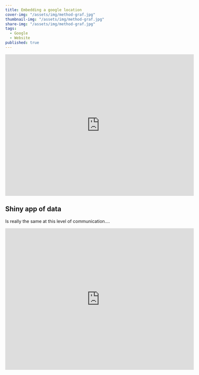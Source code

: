 ```yaml
---
title: Embedding a google location
cover-img: "/assets/img/method-graf.jpg"
thumbnail-img: "/assets/img/method-graf.jpg"
share-img: "/assets/img/method-graf.jpg"
tags:
  - Google
  - Website
published: true
---
```



<iframe src="https://www.google.com/maps/embed?pb=!1m18!1m12!1m3!1d102728.53602889985!2d149.96889269268158!3d-36.42693204654719!2m3!1f0!2f0!3f0!3m2!1i1024!2i768!4f13.1!3m3!1m2!1s0x6b3e721c18d3ea21%3A0x40609b4904406a0!2sBermagui%20NSW%202546!5e0!3m2!1sen!2sau!4v1625880170565!5m2!1sen!2sau" width="600" height="450" style="border:0;" allowfullscreen="" loading="lazy"></iframe>

## Shiny app of data

Is really the same at this level of communication....

<iframe src="https://cjbattey.shinyapps.io/driftR/" width="600" height="450" style="border:0;" allowfullscreen="" loading="lazy"></iframe>

